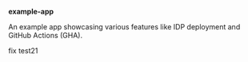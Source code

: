 **example-app**

An example app showcasing various features like IDP deployment and GitHub Actions (GHA).

fix test21

